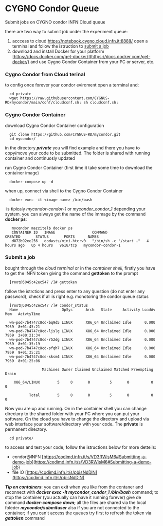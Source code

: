 # CYGNO Condor Queue

Submit jobs on CYGNO condor INFN Cloud queue

there are two way to submit job under the experiment queue:
1) acccess to cloud https://notebook.cygno.cloud.infn.it:8888/ open a terminal and follow the istruction to [submit a job](https://github.com/CYGNUS-RD/mycondor/#submit-a-job)
3) download and install Docker for your platform [https://docs.docker.com/get-docker/](https://docs.docker.com/get-docker/) and use Cygno Condor Container from your PC or server, etc.

### Cygno Condor from Cloud terinal 
to config once forever your condor eviroment open a terminal and:

      cd private
      wget https://raw.githubusercontent.com/CYGNUS-RD/mycondor/main/conf/cloudconf.sh; sh cloudconf.sh;

### Cygno Condor Container
download Cygno Condor Container configuration 

      git clone https://github.com/CYGNUS-RD/mycondor.git
      cd mycondor/

in the directory ***private*** you will find example and there you have to copy/move your code to be submitted. The folder is shared with running container and continuosly updated

run Cygno Condor Container (first time it take some time to download the container image)

      docker-compose up -d
      
when up, connect via shell to the Cygno Condor Container 

      docker exec -it <image name> /bin/bash
     
<image name>  is tipicaly *mycondor-condor-1* or *mycondor_condor_1* depending your system. you can always get the name of the immage by the command **docker ps**:
                                                                                                   
       mycondor mazzitel$ docker ps
       CONTAINER ID   IMAGE                 COMMAND                  CREATED       STATUS       PORTS      NAMES
       d872b92ee256   dodasts/mini-htc:v0   "/bin/sh -c '/start_…"   4 hours ago   Up 4 hours   9618/tcp   mycondor-condor-1 
    
### Submit a job 

bought through the *cloud terminal* or in the *container shell*, firstly you have to get the INFN token giving the command **gettoken** to the prompt

      [root@5045c42ec547 /]# gettoken

follow the istrctions and press enter to any question (do not enter any password), check if all is right e.g. monotoring the condor queue status

      [root@5045c42ec547 /]# condor_status
      Name                    OpSys      Arch   State     Activity LoadAv Mem   ActvtyTime

      wn-pod-7b4747c8cd-bq9d5 LINUX      X86_64 Unclaimed Idle      0.000 7959  8+01:45:21
      wn-pod-7b4747c8cd-ljslg LINUX      X86_64 Unclaimed Idle      0.000 7959  2+00:21:34
      wn-pod-7b4747c8cd-r52dg LINUX      X86_64 Unclaimed Idle      0.000 7959  8+01:35:19
      wn-pod-7b4747c8cd-sfqh7 LINUX      X86_64 Unclaimed Idle      0.000 7959  8+01:35:21
      wn-pod-7b4747c8cd-sksm4 LINUX      X86_64 Unclaimed Idle      0.000 7959  8+01:25:06

                     Machines Owner Claimed Unclaimed Matched Preempting  Drain

        X86_64/LINUX        5     0       0         5       0          0      0

               Total        5     0       0         5       0          0      0

Now you are up and running. On in the container shell you can change directory to the shared folder with your PC where you can put your software. On the cloud you have to change the directory and upload via web interface your software/directory with your code. The **private** is permanent directory.

      cd private/

to access and test your code, follow the istructions below for more detteils: 

* condor@INFN [https://codimd.infn.it/s/VD3RWisM6#Submitting-a-demo-job](https://codimd.infn.it/s/VD3RWisM6#Submitting-a-demo-job)
* file IO [https://codimd.infn.it/s/pbisNdDlN](https://codimd.infn.it/s/pbisNdDlN)

***Tip on containers***: you can exit when you like from the contaner and reconnect with ***docker exec -it mycondor_condor_1 /bin/bash*** command; to stop the container (you actually can have it running forever) give de command ***docker-compose down***; all the files are shared via the local foleder ***mycondor/submituser*** also if you are not connected to the container; if you can't access the queues try first to refresh the token via ***gettoken*** command


  
